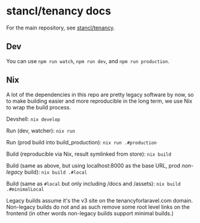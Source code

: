 # stancl/tenancy docs

For the main repository, see [stancl/tenancy](https://github.com/stancl/tenancy).

## Dev

You can use `npm run watch`, `npm run dev`, and `npm run production`.

## Nix

A lot of the dependencies in this repo are pretty legacy software by now, so to make building easier
and more reproducible in the long term, we use Nix to wrap the build process.

Devshell: `nix develop`

Run (dev, watcher): `nix run`

Run (prod build into build_production): `nix run .#production`

Build (reproducible via Nix, result symlinked from store): `nix build`

Build (same as above, but using localhost:8000 as the base URL, prod *non-legacy* build): `nix build .#local`

Build (same as `#local` but only including /docs and /assets): `nix build .#minimalLocal`

Legacy builds assume it's the v3 site on the tenancyforlaravel.com domain. Non-legacy builds do not and as such remove some root level links on the frontend
(in other words non-legacy builds support minimal builds.)
